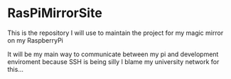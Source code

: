 # RasPiMirrorSite
This is the repository I will use to maintain the project for my magic mirror on my RaspberryPi

It will be my main way to communicate between my pi and development enviroment because SSH is being silly
I blame my university network for this...
